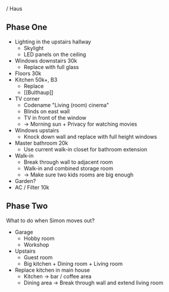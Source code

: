  / Haus

## Phase One

- Lighting in the upstairs hallway
   - Skylight
   - LED panels on the ceiling
- Windows downstairs 30k
   - Replace with full glass
- Floors 30k
- Kitchen 50k+, B3
   - Replace
   - [[Bulthaup]]
- TV corner
   - Codename "Living (room) cinema"
   - Blinds on east wall
   - TV in front of the window
   - \-> Morning sun + Privacy for watching movies
- Windows upstairs
   - Knock down wall and replace with full height windows
- Master bathroom 20k
   - Use current walk-in closet for bathroom extension
- Walk-in
   - Break through wall to adjacent room
   - Walk-in and combined storage room
   - \-> Make sure two kids rooms are big enough
- Garden?
- AC / Filter 10k

## Phase Two

What to do when Simon moves out?

- Garage
   - Hobby room
   - Workshop
- Upstairs
   - Guest room
   - Big kitchen + Dining room + Living room
- Replace kitchen in main house
   - Kitchen -> bar / coffee area
   - Dining area -> Break through wall and extend living room



